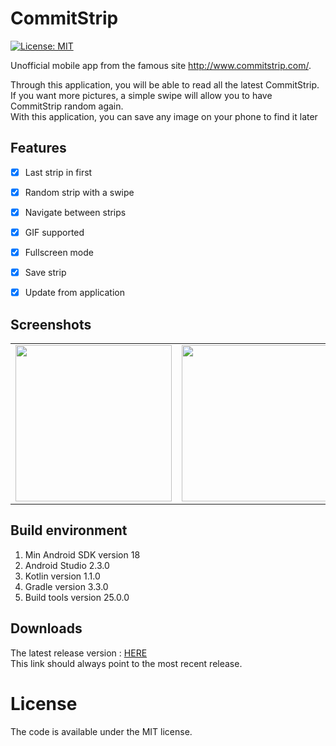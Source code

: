 # CommitStrip
[![License: MIT](https://img.shields.io/badge/License-MIT-yellow.svg)](https://opensource.org/licenses/MIT)

Unofficial mobile app from the famous site <a>http://www.commitstrip.com/</a>. <br>

Through this application, you will be able to read all the latest CommitStrip.<br>
If you want more pictures, a simple swipe will allow you to have CommitStrip random again.<br>
With this application, you can save any image on your phone to find it later<br>


## Features

- [x] Last strip in first
- [x] Random strip with a swipe
- [x] Navigate between strips
- [x] GIF supported
- [x] Fullscreen mode
- [x] Save strip
- [x] Update from application


## Screenshots

<table>
<tr>
<td>
<img src="https://image.noelshack.com/fichiers/2017/10/1489151814-screenshot1.png" width="250">
</td>
<td>
<img src="https://image.noelshack.com/fichiers/2017/10/1489151814-screenshot2.png" width="250">
</td>
<td>
<img src="https://image.noelshack.com/fichiers/2017/10/1489151814-screenshot3.png" width="250">
</td>
<td>
<img src="https://image.noelshack.com/fichiers/2017/10/1489151814-screenshot4.png" width="250">
</td>
</tr>
</table>

## Build environment

1. Min Android SDK version 18
2. Android Studio 2.3.0
3. Kotlin version 1.1.0
4. Gradle version 3.3.0
5. Build tools version 25.0.0

## Downloads
The latest release version : 
[HERE](http://repo.rdrive.ovh/download/BonjourSenorita/Bonjour_Senorita/last) <br>
This link should always point to the most recent release.

# License
The code is available under the MIT license.
